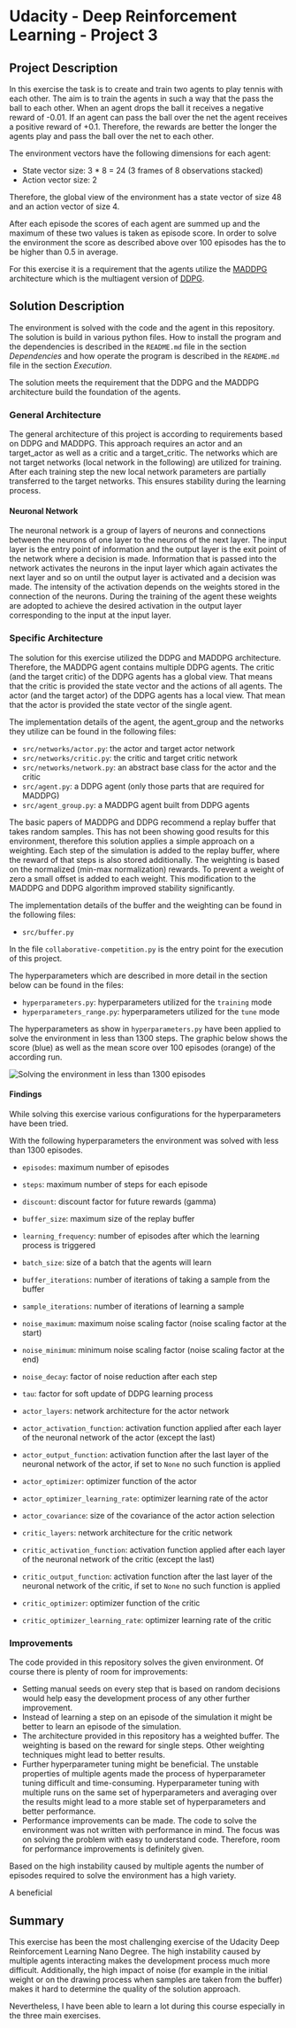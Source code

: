 # Udacity - Deep Reinforcement Learning - Project 3

## Project Description

In this exercise the task is to create and train two agents to play tennis with each other.
The aim is to train the agents in such a way that the pass the ball to each other.
When an agent drops the ball it receives a negative reward of -0.01.
If an agent can pass the ball over the net the agent receives a positive reward of +0.1.
Therefore, the rewards are better the longer the agents play and pass the ball over the net to each other.

The environment vectors have the following dimensions for each agent:
- State vector size: 3 * 8 = 24 (3 frames of 8 observations stacked)
- Action vector size: 2

Therefore, the global view of the environment has a state vector of size 48 and an action vector of size 4.

After each episode the scores of each agent are summed up and the maximum of these two values is taken as episode score.
In order to solve the environment the score as described above over 100 episodes has the to be higher than 0.5 in average.

For this exercise it is a requirement that the agents utilize the [MADDPG](MADDPG_paper) architecture which is the multiagent version of [DDPG](DDPG_paper).

[DDPG_paper]: https://arxiv.org/pdf/1509.02971v6.pdf
[MADDPG_paper]: https://arxiv.org/pdf/1706.02275v4.pdf

## Solution Description

The environment is solved with the code and the agent in this repository.
The solution is build in various python files.
How to install the program and the dependencies is described in the `README.md` file in the section *Dependencies* and how operate the program is described in the `README.md` file in the section *Execution*.

The solution meets the requirement that the DDPG and the MADDPG architecture build the foundation of the agents.

### General Architecture

The general architecture of this project is according to requirements based on DDPG and MADDPG.
This approach requires an actor and an target_actor as well as a critic and a target_critic.
The networks which are not target networks (local network in the following) are utilized for training.
After each training step the new local network parameters are partially transferred to the target networks.
This ensures stability during the learning process.

#### Neuronal Network

The neuronal network is a group of layers of neurons and connections between the neurons of one layer to the neurons of the next layer.
The input layer is the entry point of information and the output layer is the exit point of the network where a decision is made.
Information that is passed into the network activates the neurons in the input layer which again activates the next layer and so on until the output layer is activated and a decision was made.
The intensity of the activation depends on the weights stored in the connection of the neurons.
During the training of the agent these weights are adopted to achieve the desired activation in the output layer corresponding to the input at the input layer.

### Specific Architecture

The solution for this exercise utilized the DDPG and MADDPG architecture.
Therefore, the MADDPG agent contains multiple DDPG agents.
The critic (and the target critic) of the DDPG agents has a global view.
That means that the critic is provided the state vector and the actions of all agents.
The actor (and the target actor) of the DDPG agents has a local view.
That mean that the actor is provided the state vector of the single agent.

The implementation details of the agent, the agent_group and the networks they utilize can be found in the following files:
- `src/networks/actor.py`: the actor and target actor network
- `src/networks/critic.py`: the critic and target critic network
- `src/networks/network.py`: an abstract base class for the actor and the critic
- `src/agent.py`: a DDPG agent (only those parts that are required for MADDPG)
- `src/agent_group.py`: a MADDPG agent built from DDPG agents

The basic papers of MADDPG and DDPG recommend a replay buffer that takes random samples.
This has not been showing good results for this environment, therefore this solution applies a simple approach on a weighting.
Each step of the simulation is added to the replay buffer, where the reward of that steps is also stored additionally.
The weighting is based on the normalized (min-max normalization) rewards.
To prevent a weight of zero a small offset is added to each weight.
This modification to the MADDPG and DDPG algorithm improved stability significantly.

The implementation details of the buffer and the weighting can be found in the following files:
- `src/buffer.py`

In the file `collaborative-competition.py` is the entry point for the execution of this project.

The hyperparameters which are described in more detail in the section below can be found in the files:
- `hyperparameters.py`: hyperparameters utilized for the `training` mode
- `hyperparameters_range.py`: hyperparameters utilized for the `tune` mode

The hyperparameters as show in `hyperparameters.py` have been applied to solve the environment in less than 1300 steps.
The graphic below shows the score (blue) as well as the mean score over 100 episodes (orange) of the according run.

![](collaborative-competition.png "Solving the environment in less than 1300 episodes")

#### Findings

While solving this exercise various configurations for the hyperparameters have been tried.

With the following hyperparameters the environment was solved with less than 1300 episodes.

- `episodes`: maximum number of episodes
- `steps`: maximum number of steps for each episode
- `discount`: discount factor for future rewards (gamma)
- `buffer_size`: maximum size of the replay buffer
- `learning_frequency`: number of episodes after which the learning process is triggered
- `batch_size`: size of a batch that the agents will learn
- `buffer_iterations`: number of iterations of taking a sample from the buffer
- `sample_iterations`: number of iterations of learning a sample

- `noise_maximum`: maximum noise scaling factor (noise scaling factor at the start)
- `noise_minimum`: minimum noise scaling factor (noise scaling factor at the end)
- `noise_decay`: factor of noise reduction after each step

- `tau`: factor for soft update of DDPG learning process

- `actor_layers`: network architecture for the actor network
- `actor_activation_function`: activation function applied after each layer of the neuronal network of the actor (except the last)
- `actor_output_function`: activation function after the last layer of the neuronal network of the actor, if set to `None` no such function is applied
- `actor_optimizer`: optimizer function of the actor
- `actor_optimizer_learning_rate`: optimizer learning rate of the actor
- `actor_covariance`: size of the covariance of the actor action selection

- `critic_layers`: network architecture for the critic network
- `critic_activation_function`: activation function applied after each layer of the neuronal network of the critic (except the last)
- `critic_output_function`: activation function after the last layer of the neuronal network of the critic, if set to `None` no such function is applied
- `critic_optimizer`: optimizer function of the critic
- `critic_optimizer_learning_rate`: optimizer learning rate of the critic

### Improvements

The code provided in this repository solves the given environment.
Of course there is plenty of room for improvements:

- Setting manual seeds on every step that is based on random decisions would help easy the development process of any other further improvement.
- Instead of learning a step on an episode of the simulation it might be better to learn an episode of the simulation.
- The architecture provided in this repository has a weighted buffer.
  The weighting is based on the reward for single steps.
  Other weighting techniques might lead to better results.
- Further hyperparameter tuning might be beneficial.
  The unstable properties of multiple agents made the process of hyperparameter tuning difficult and time-consuming.
  Hyperparameter tuning with multiple runs on the same set of hyperparameters and averaging over the results might lead to a more stable set of hyperparameters and better performance.
- Performance improvements can be made.
  The code to solve the environment was not written with performance in mind.
  The focus was on solving the problem with easy to understand code.
  Therefore, room for performance improvements is definitely given.

Based on the high instability caused by multiple agents the number of episodes required to solve the environment has a high variety.

A beneficial 

## Summary

This exercise has been the most challenging exercise of the Udacity Deep Reinforcement Learning Nano Degree.
The high instability caused by multiple agents interacting makes the development process much more difficult.
Additionally, the high impact of noise (for example in the initial weight or on the drawing process when samples are taken from the buffer) makes it hard to determine the quality of the solution approach.

Nevertheless, I have been able to learn a lot during this course especially in the three main exercises.